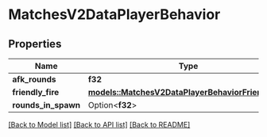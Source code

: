 # MatchesV2DataPlayerBehavior

## Properties

Name | Type | Description | Notes
------------ | ------------- | ------------- | -------------
**afk_rounds** | **f32** |  | 
**friendly_fire** | [**models::MatchesV2DataPlayerBehaviorFriendlyFire**](MatchesV2DataPlayerBehaviorFriendlyFire.md) |  | 
**rounds_in_spawn** | Option<**f32**> |  | [optional]

[[Back to Model list]](../README.md#documentation-for-models) [[Back to API list]](../README.md#documentation-for-api-endpoints) [[Back to README]](../README.md)


